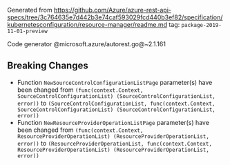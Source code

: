 Generated from https://github.com/Azure/azure-rest-api-specs/tree/3c764635e7d442b3e74caf593029fcd440b3ef82/specification/kubernetesconfiguration/resource-manager/readme.md tag: `package-2019-11-01-preview`

Code generator @microsoft.azure/autorest.go@~2.1.161

## Breaking Changes

- Function `NewSourceControlConfigurationListPage` parameter(s) have been changed from `(func(context.Context, SourceControlConfigurationList) (SourceControlConfigurationList, error))` to `(SourceControlConfigurationList, func(context.Context, SourceControlConfigurationList) (SourceControlConfigurationList, error))`
- Function `NewResourceProviderOperationListPage` parameter(s) have been changed from `(func(context.Context, ResourceProviderOperationList) (ResourceProviderOperationList, error))` to `(ResourceProviderOperationList, func(context.Context, ResourceProviderOperationList) (ResourceProviderOperationList, error))`
